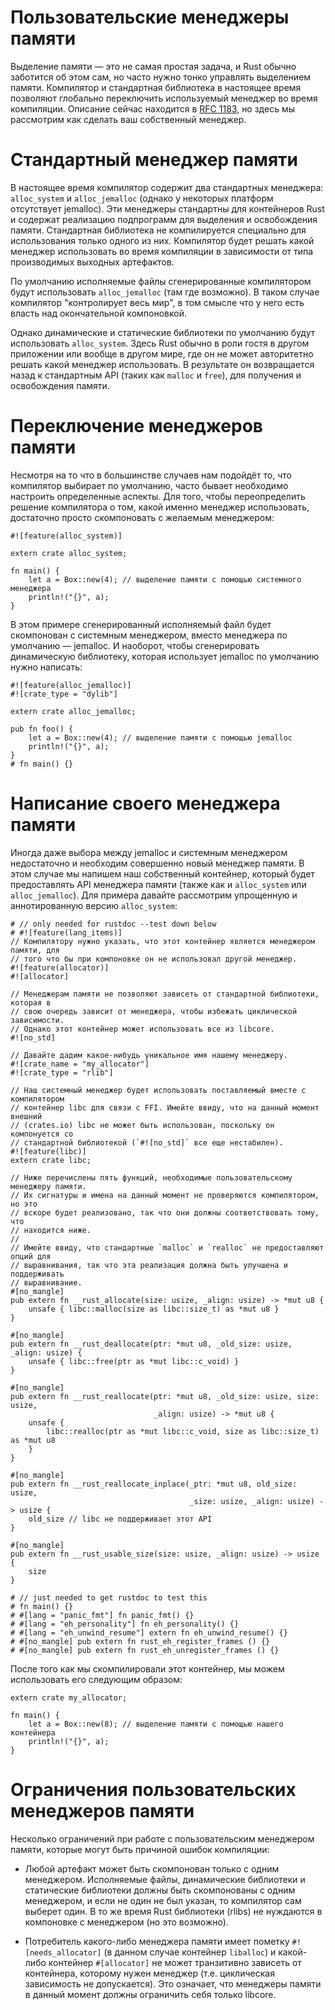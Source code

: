 # Пользовательские менеджеры памяти

Выделение памяти — это не самая простая задача, и Rust обычно заботится об этом
сам, но часто нужно тонко управлять выделением памяти. Компилятор и стандартная
библиотека в настоящее время позволяют глобально переключить используемый
менеджер во время компиляции. Описание сейчас находится в [RFC 1183][rfc], но
здесь мы рассмотрим как сделать ваш собственный менеджер.

[rfc]: https://github.com/rust-lang/rfcs/blob/master/text/1183-swap-out-jemalloc.md

# Стандартный менеджер памяти

В настоящее время компилятор содержит два стандартных менеджера: `alloc_system`
и `alloc_jemalloc` (однако у некоторых платформ отсутствует jemalloc).
Эти менеджеры стандартны для контейнеров Rust и содержат реализацию подпрограмм
для выделения и освобождения памяти. Стандартная библиотека не компилируется
специально для использования только одного из них. Компилятор будет решать какой
менеджер использовать во время компиляции в зависимости от типа производимых
выходных артефактов.

По умолчанию исполняемые файлы сгенерированные компилятором будут использовать
`alloc_jemalloc` (там где возможно). В таком случае компилятор "контролирует
весь мир", в том смысле что у него есть власть над окончательной компоновкой.

Однако динамические и статические библиотеки по умолчанию будут использовать
`alloc_system`. Здесь Rust обычно в роли гостя в другом приложении или вообще в
другом мире, где он не может авторитетно решать какой менеджер использовать.
В результате он возвращается назад к стандартным API (таких как `malloc` и
`free`), для получения и освобождения памяти.

# Переключение менеджеров памяти

Несмотря на то что в большинстве случаев нам подойдёт то, что компилятор выбирает
по умолчанию, часто бывает необходимо настроить определенные аспекты. Для того,
чтобы переопределить решение компилятора о том, какой именно менеджер
использовать, достаточно просто скомпоновать с желаемым менеджером:

```rust,no_run
#![feature(alloc_system)]

extern crate alloc_system;

fn main() {
    let a = Box::new(4); // выделение памяти с помощью системного менеджера
    println!("{}", a);
}
```

В этом примере сгенерированный исполняемый файл будет скомпонован с системным
менеджером, вместо менеджера по умолчанию — jemalloc. И наоборот, чтобы
сгенерировать динамическую библиотеку, которая использует jemalloc по умолчанию
нужно написать:

```rust,ignore
#![feature(alloc_jemalloc)]
#![crate_type = "dylib"]

extern crate alloc_jemalloc;

pub fn foo() {
    let a = Box::new(4); // выделение памяти с помощью jemalloc
    println!("{}", a);
}
# fn main() {}
```

# Написание своего менеджера памяти

Иногда даже выбора между jemalloc и системным менеджером недостаточно и
необходим совершенно новый менеджер памяти. В этом случае мы напишем наш
собственный контейнер, который будет предоставлять API менеджера памяти (также
как и `alloc_system` или `alloc_jemalloc`). Для примера давайте рассмотрим
упрощенную и аннотированную версию `alloc_system`:

```rust,no_run
# // only needed for rustdoc --test down below
# #![feature(lang_items)]
// Компилятору нужно указать, что этот контейнер является менеджером памяти, для
// того что бы при компоновке он не использовал другой менеджер.
#![feature(allocator)]
#![allocator]

// Менеджерам памяти не позволяют зависеть от стандартной библиотеки, которая в
// свою очередь зависит от менеджера, чтобы избежать циклической зависимости.
// Однако этот контейнер может использовать все из libcore.
#![no_std]

// Давайте дадим какое-нибудь уникальное имя нашему менеджеру.
#![crate_name = "my_allocator"]
#![crate_type = "rlib"]

// Наш системный менеджер будет использовать поставляемый вместе с компилятором
// контейнер libc для связи с FFI. Имейте ввиду, что на данный момент внешний
// (crates.io) libc не может быть использован, поскольку он компонуется со
// стандартной библиотекой (`#![no_std]` все еще нестабилен).
#![feature(libc)]
extern crate libc;

// Ниже перечислены пять функций, необходимые пользовательскому менеджеру памяти.
// Их сигнатуры и имена на данный момент не проверяются компилятором, но это
// вскоре будет реализовано, так что они должны соответствовать тому, что
// находится ниже.
//
// Имейте ввиду, что стандартные `malloc` и `realloc` не предоставляют опций для
// выравнивания, так что эта реализация должна быть улучшена и поддерживать
// выравнивание.
#[no_mangle]
pub extern fn __rust_allocate(size: usize, _align: usize) -> *mut u8 {
    unsafe { libc::malloc(size as libc::size_t) as *mut u8 }
}

#[no_mangle]
pub extern fn __rust_deallocate(ptr: *mut u8, _old_size: usize, _align: usize) {
    unsafe { libc::free(ptr as *mut libc::c_void) }
}

#[no_mangle]
pub extern fn __rust_reallocate(ptr: *mut u8, _old_size: usize, size: usize,
                                _align: usize) -> *mut u8 {
    unsafe {
        libc::realloc(ptr as *mut libc::c_void, size as libc::size_t) as *mut u8
    }
}

#[no_mangle]
pub extern fn __rust_reallocate_inplace(_ptr: *mut u8, old_size: usize,
                                        _size: usize, _align: usize) -> usize {
    old_size // libc не поддерживает этот API
}

#[no_mangle]
pub extern fn __rust_usable_size(size: usize, _align: usize) -> usize {
    size
}

# // just needed to get rustdoc to test this
# fn main() {}
# #[lang = "panic_fmt"] fn panic_fmt() {}
# #[lang = "eh_personality"] fn eh_personality() {}
# #[lang = "eh_unwind_resume"] extern fn eh_unwind_resume() {}
# #[no_mangle] pub extern fn rust_eh_register_frames () {}
# #[no_mangle] pub extern fn rust_eh_unregister_frames () {}
```

После того как мы скомпилировали этот контейнер, мы можем использовать его
следующим образом:

```rust,ignore
extern crate my_allocator;

fn main() {
    let a = Box::new(8); // выделение памяти с помощью нашего контейнера
    println!("{}", a);
}
```

# Ограничения пользовательских менеджеров памяти

Несколько ограничений при работе с пользовательским менеджером памяти, которые
могут быть причиной ошибок компиляции:

* Любой артефакт может быть скомпонован только с одним менеджером. Исполняемые
  файлы, динамические библиотеки и статические библиотеки должны быть
  скомпонованы с одним менеджером, и если не один не был указан, то компилятор
  сам выберет один. В то же время Rust библиотеки (rlibs) не нуждаются в
  компоновке с менеджером (но это возможно).

* Потребитель какого-либо менеджера памяти имеет пометку `#![needs_allocator]`
  (в данном случае контейнер `liballoc`) и какой-либо контейнер `#[allocator]`
  не может транзитивно зависеть от контейнера, которому нужен менеджер (т.е.
  циклическая зависимость не допускается). Это означает, что менеджеры памяти в
  данный момент должны ограничить себя только libcore.
